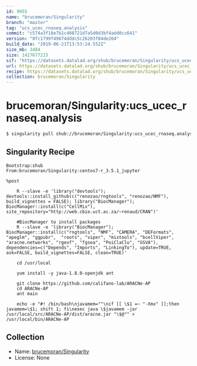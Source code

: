 ```yaml
---
id: 9955
name: "brucemoran/Singularity"
branch: "master"
tag: "ucs_ucec_rnaseq.analysis"
commit: "c574a3f18e7b1c408721d7a5d0d3bf4add0cc641"
version: "0fc1799f49674dddc5c26203f84de264"
build_date: "2019-06-21T13:53:24.552Z"
size_mb: 3484
size: 1427677215
sif: "https://datasets.datalad.org/shub/brucemoran/Singularity/ucs_ucec_rnaseq.analysis/2019-06-21-c574a3f1-0fc1799f/0fc1799f49674dddc5c26203f84de264.simg"
url: https://datasets.datalad.org/shub/brucemoran/Singularity/ucs_ucec_rnaseq.analysis/2019-06-21-c574a3f1-0fc1799f/
recipe: https://datasets.datalad.org/shub/brucemoran/Singularity/ucs_ucec_rnaseq.analysis/2019-06-21-c574a3f1-0fc1799f/Singularity
collection: brucemoran/Singularity
---
```


# brucemoran/Singularity:ucs_ucec_rnaseq.analysis

```bash
$ singularity pull shub://brucemoran/Singularity:ucs_ucec_rnaseq.analysis
```

## Singularity Recipe

```singularity
Bootstrap:shub
From:brucemoran/Singularity:centos7-r_3.5.1_jupyter

%post

    R --slave -e 'library("devtools"); devtools::install_github(c("renozao/rngtools", "renozao/NMF"), build_vignettes = FALSE); library("BiocManager"); BiocManager::install(c("CellMix"), site_repository="http://web.cbio.uct.ac.za/~renaud/CRAN")'

    #BiocManager to install packages
    R --slave -e 'library("BiocManager"); BiocManager::install(c("rngtools", "NMF", "CAMERA", "DEFormats", "apeglm", "ggpubr",  "roots", "viper", "mixtools", "bcellViper", "aracne.networks", "rgexf", "fgsea", "PoiClaClu", "GSVA"),  dependencies=c("Depends", "Imports", "LinkingTo"), update=TRUE, ask=FALSE, build_vignettes=FALSE, clean=TRUE)'
    
    cd /usr/local

    yum install -y java-1.8.0-openjdk ant

    git clone https://github.com/califano-lab/ARACNe-AP
    cd ARACNe-AP
    ant main

    echo -e "#! /bin/bash\njavamem=""\nif [[ \$1 =~ "-Xmx" ]];then javamem=\$1; shift 1; fi\nexec java \$javamem -jar /usr/local/src/ARACNe-AP/dist/aracne.jar "\$@"" > /usr/local/bin/ARACNe-AP
```

## Collection

 - Name: [brucemoran/Singularity](https://github.com/brucemoran/Singularity)
 - License: None

